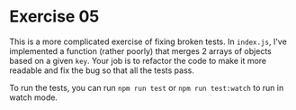 # Exercise 05

This is a more complicated exercise of fixing broken tests. In `index.js`, I've implemented a function (rather poorly) that merges 2 arrays of objects based on a given `key`. Your job is to refactor the code to make it more readable and fix the bug so that all the tests pass.

To run the tests, you can run `npm run test` or `npm run test:watch` to run in watch mode.
